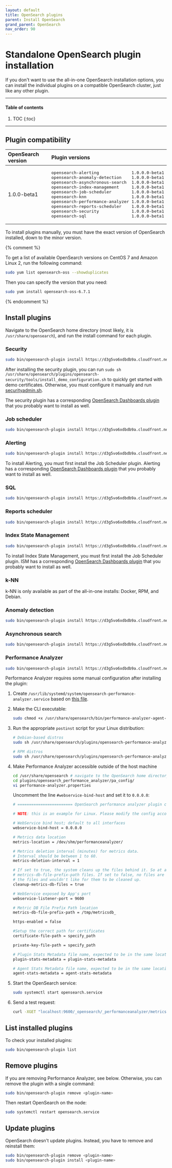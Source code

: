 ```yaml
---
layout: default
title: OpenSearch plugins
parent: Install OpenSearch
grand_parent: OpenSearch
nav_order: 90
---
```


# Standalone OpenSearch plugin installation

If you don't want to use the all-in-one OpenSearch installation options, you can install the individual plugins on a compatible OpenSearch cluster, just like any other plugin.


---

#### Table of contents
1. TOC
{:toc}


---

## Plugin compatibility

<table>
  <thead style="text-align: left">
    <tr>
      <th>OpenSearch version</th>
      <th>Plugin versions</th>
    </tr>
  </thead>
  <tbody>
  <tr>
    <td>1.0.0-beta1</td>
    <td>
      <pre>opensearch-alerting             1.0.0.0-beta1
opensearch-anomaly-detection    1.0.0.0-beta1
opensearch-asynchronous-search  1.0.0.0-beta1
opensearch-index-management     1.0.0.0-beta1
opensearch-job-scheduler        1.0.0.0-beta1
opensearch-knn                  1.0.0.0-beta1
opensearch-performance-analyzer 1.0.0.0-beta1
opensearch-reports-scheduler    1.0.0.0-beta1
opensearch-security             1.0.0.0-beta1
opensearch-sql                  1.0.0.0-beta1
</pre>
    </td>
  </tr>
  </tbody>
</table>

To install plugins manually, you must have the exact version of OpenSearch installed, down to the minor version.

{% comment %}

To get a list of available OpenSearch versions on CentOS 7 and Amazon Linux 2, run the following command:

```bash
sudo yum list opensearch-oss --showduplicates
```

Then you can specify the version that you need:

```bash
sudo yum install opensearch-oss-6.7.1
```

{% endcomment %}


## Install plugins

Navigate to the OpenSearch home directory (most likely, it is `/usr/share/opensearch`), and run the install command for each plugin.


### Security

```bash
sudo bin/opensearch-plugin install https://d3g5vo6xdbdb9a.cloudfront.net/downloads/opensearch-plugins/opensearch-security/opensearch-security-{{site.opensearch_major_minor_version}}.1.0.zip
```

After installing the security plugin, you can run `sudo sh /usr/share/opensearch/plugins/opensearch-security/tools/install_demo_configuration.sh` to quickly get started with demo certificates. Otherwise, you must configure it manually and run [securityadmin.sh](../../../security/configuration/security-admin/).

The security plugin has a corresponding [OpenSearch Dashboards plugin](../../../opensearch-dashboards/install/plugins) that you probably want to install as well.


### Job scheduler

```bash
sudo bin/opensearch-plugin install https://d3g5vo6xdbdb9a.cloudfront.net/downloads/opensearch-plugins/opensearch-job-scheduler/opensearch-job-scheduler-{{site.opensearch_major_minor_version}}.0.0.zip
```


### Alerting

```bash
sudo bin/opensearch-plugin install https://d3g5vo6xdbdb9a.cloudfront.net/downloads/opensearch-plugins/opensearch-alerting/opensearch-alerting-{{site.opensearch_major_minor_version}}.1.0.zip
```

To install Alerting, you must first install the Job Scheduler plugin. Alerting has a corresponding [OpenSearch Dashboards plugin](../../../opensearch-dashboards/install/plugins/) that you probably want to install as well.


### SQL

```bash
sudo bin/opensearch-plugin install https://d3g5vo6xdbdb9a.cloudfront.net/downloads/opensearch-plugins/opensearch-sql/opensearch-sql-{{site.opensearch_major_minor_version}}.2.0.zip
```


### Reports scheduler

```bash
sudo bin/opensearch-plugin install https://d3g5vo6xdbdb9a.cloudfront.net/downloads/opensearch-plugins/opensearch-reports-scheduler/opensearch-reports-scheduler-{{site.opensearch_major_minor_version}}.0.0.zip
```


### Index State Management

```bash
sudo bin/opensearch-plugin install https://d3g5vo6xdbdb9a.cloudfront.net/downloads/opensearch-plugins/opensearch-index-management/opensearch-index-management-{{site.opensearch_major_minor_version}}.2.0.zip
```

To install Index State Management, you must first install the Job Scheduler plugin. ISM has a corresponding [OpenSearch Dashboards plugin](../../../opensearch-dashboards/install/plugins/) that you probably want to install as well.


### k-NN

k-NN is only available as part of the all-in-one installs: Docker, RPM, and Debian.


### Anomaly detection

```bash
sudo bin/opensearch-plugin install https://d3g5vo6xdbdb9a.cloudfront.net/downloads/opensearch-plugins/opensearch-anomaly-detection/opensearch-anomaly-detection-{{site.opensearch_major_minor_version}}.0.0.zip
```


### Asynchronous search

```bash
sudo bin/opensearch-plugin install https://d3g5vo6xdbdb9a.cloudfront.net/downloads/opensearch-plugins/opensearch-asynchronous-search/opensearch-asynchronous-search-{{site.opensearch_major_minor_version}}.0.1.zip
```


### Performance Analyzer

```bash
sudo bin/opensearch-plugin install https://d3g5vo6xdbdb9a.cloudfront.net/downloads/opensearch-plugins/performance-analyzer/opensearch-performance-analyzer-{{site.opensearch_major_minor_version}}.0.0.zip
```

Performance Analyzer requires some manual configuration after installing the plugin:

1. Create `/usr/lib/systemd/system/opensearch-performance-analyzer.service` based on [this file](https://github.com/opensearch-project/performance-analyzer/blob/master/packaging/opensearch-performance-analyzer.service).

1. Make the CLI executable:

   ```bash
   sudo chmod +x /usr/share/opensearch/bin/performance-analyzer-agent-cli
   ```

1. Run the appropriate `postinst` script for your Linux distribution:

   ```bash
   # Debian-based distros
   sudo sh /usr/share/opensearch/plugins/opensearch-performance-analyzer/install/deb/postinst.sh 1

   # RPM distros
   sudo sh /usr/share/opensearch/plugins/opensearch-performance-analyzer/install/rpm/postinst.sh 1
   ```

1. Make Performance Analyzer accessible outside of the host machine

   ```bash
   cd /usr/share/opensearch # navigate to the OpenSearch home directory
   cd plugins/opensearch_performance_analyzer/pa_config/
   vi performance-analyzer.properties
   ```

   Uncomment the line `#webservice-bind-host` and set it to `0.0.0.0`:

   ```bash
   # ======================== OpenSearch performance analyzer plugin config =========================

   # NOTE: this is an example for Linux. Please modify the config accordingly if you are using it under other OS.

   # WebService bind host; default to all interfaces
   webservice-bind-host = 0.0.0.0

   # Metrics data location
   metrics-location = /dev/shm/performanceanalyzer/

   # Metrics deletion interval (minutes) for metrics data.
   # Interval should be between 1 to 60.
   metrics-deletion-interval = 1

   # If set to true, the system cleans up the files behind it. So at any point, we should expect only 2
   # metrics-db-file-prefix-path files. If set to false, no files are cleaned up. This  can be useful, if you are archiving
   # the files and wouldn't like for them to be cleaned up.
   cleanup-metrics-db-files = true

   # WebService exposed by App's port
   webservice-listener-port = 9600

   # Metric DB File Prefix Path location
   metrics-db-file-prefix-path = /tmp/metricsdb_

   https-enabled = false

   #Setup the correct path for certificates
   certificate-file-path = specify_path

   private-key-file-path = specify_path

   # Plugin Stats Metadata file name, expected to be in the same location
   plugin-stats-metadata = plugin-stats-metadata

   # Agent Stats Metadata file name, expected to be in the same location
   agent-stats-metadata = agent-stats-metadata
   ```

1. Start the OpenSearch service:

   ```bash
   sudo systemctl start opensearch.service
   ```

1. Send a test request:

   ```bash
   curl -XGET "localhost:9600/_opensearch/_performanceanalyzer/metrics?metrics=Latency,CPU_Utilization&agg=avg,max&dim=ShardID&nodes=all"
   ```


## List installed plugins

To check your installed plugins:

```bash
sudo bin/opensearch-plugin list
```


## Remove plugins

If you are removing Performance Analyzer, see below. Otherwise, you can remove the plugin with a single command:

```bash
sudo bin/opensearch-plugin remove <plugin-name>
```

Then restart OpenSearch on the node:

```bash
sudo systemctl restart opensearch.service
```

## Update plugins

OpenSearch doesn't update plugins. Instead, you have to remove and reinstall them:

```bash
sudo bin/opensearch-plugin remove <plugin-name>
sudo bin/opensearch-plugin install <plugin-name>
```
